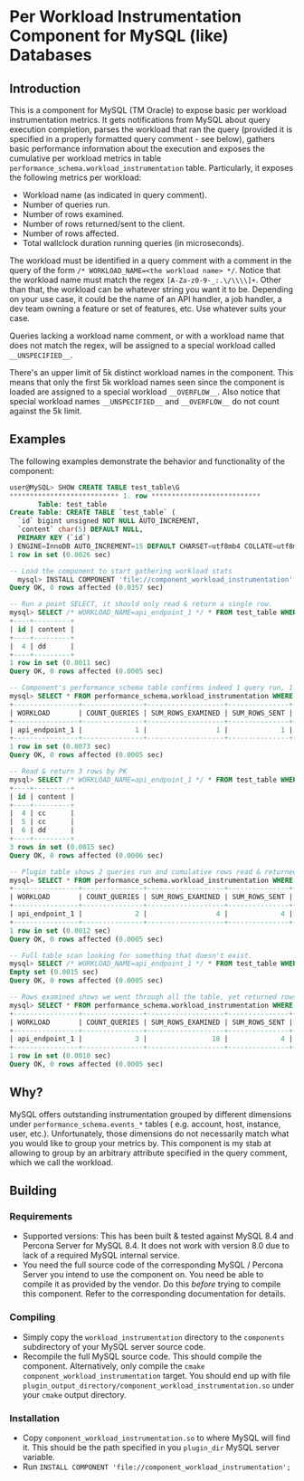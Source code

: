 # Per Workload Instrumentation Component for MySQL (like) Databases

## Introduction
This is a component for MySQL (TM Oracle) to expose basic per workload instrumentation metrics. It gets notifications
from MySQL about query execution completion, parses the workload that ran the query (provided it is specified in a
properly formatted query comment - see below), gathers basic performance information about the execution and exposes the
cumulative per workload metrics in table `performance_schema.workload_instrumentation` table. Particularly, it exposes
the following metrics per workload:

* Workload name (as indicated in query comment).
* Number of queries run.
* Number of rows examined.
* Number of rows returned/sent to the client.
* Number of rows affected.
* Total wallclock duration running queries (in microseconds).

The workload must be identified in a query comment with a comment in the query of the form 
`/* WORKLOAD_NAME=<the workload name> */`. Notice that the workload name must match the regex `[A-Za-z0-9-_:.\/\\\\]+`.
Other than that, the workload can be whatever string you want it to be. Depending on your use case, it could be the name
of an API handler, a job handler, a dev team owning a feature or set of features, etc. Use whatever suits your case.

Queries lacking a workload name comment, or with a workload name that does not match the regex, will be assigned to a
special workload called `__UNSPECIFIED__`.

There's an upper limit of 5k distinct workload names in the component. This means that only the first 5k workload names
seen since the component is loaded are assigned to a special workload `__OVERFLOW__`. Also notice that special workload
names `__UNSPECIFIED__` and `__OVERFLOW__` do not count against the 5k limit.

## Examples
The following examples demonstrate the behavior and functionality of the component:

```sql
user@MySQL> SHOW CREATE TABLE test_table\G
*************************** 1. row ***************************
       Table: test_table
Create Table: CREATE TABLE `test_table` (
  `id` bigint unsigned NOT NULL AUTO_INCREMENT,
  `content` char(5) DEFAULT NULL,
  PRIMARY KEY (`id`)
) ENGINE=InnoDB AUTO_INCREMENT=15 DEFAULT CHARSET=utf8mb4 COLLATE=utf8mb4_0900_ai_ci
1 row in set (0.0026 sec)

-- Load the component to start gathering workload stats
  mysql> INSTALL COMPONENT 'file://component_workload_instrumentation';
Query OK, 0 rows affected (0.0357 sec)

-- Run a point SELECT, it should only read & return a single row.
mysql> SELECT /* WORKLOAD_NAME=api_endpoint_1 */ * FROM test_table WHERE id=4;
+----+---------+
| id | content |
+----+---------+
|  4 | dd      |
+----+---------+
1 row in set (0.0011 sec)
Query OK, 0 rows affected (0.0005 sec)

-- Component's performance_schema table confirms indeed 1 query run, 1 row read, 1 row returned.
mysql> SELECT * FROM performance_schema.workload_instrumentation WHERE WORKLOAD='api_endpoint_1';
+----------------+---------------+-------------------+---------------+-------------------+-----------------+
| WORKLOAD       | COUNT_QUERIES | SUM_ROWS_EXAMINED | SUM_ROWS_SENT | SUM_ROWS_AFFECTED | SUM_DURATION_US |
+----------------+---------------+-------------------+---------------+-------------------+-----------------+
| api_endpoint_1 |             1 |                 1 |             1 |                 0 |             459 |
+----------------+---------------+-------------------+---------------+-------------------+-----------------+
1 row in set (0.0073 sec)
Query OK, 0 rows affected (0.0005 sec)

-- Read & return 3 rows by PK
mysql> SELECT /* WORKLOAD_NAME=api_endpoint_1 */ * FROM test_table WHERE id BETWEEN 4 AND 6;
+----+---------+
| id | content |
+----+---------+
|  4 | cc      |
|  5 | cc      |
|  6 | dd      |
+----+---------+
3 rows in set (0.0015 sec)
Query OK, 0 rows affected (0.0006 sec)

-- Plugin table shows 2 queries run and cumulative rows read & returned from previous queries (1 + 3 = 4).
mysql> SELECT * FROM performance_schema.workload_instrumentation WHERE WORKLOAD='api_endpoint_1';
+----------------+---------------+-------------------+---------------+-------------------+-----------------+
| WORKLOAD       | COUNT_QUERIES | SUM_ROWS_EXAMINED | SUM_ROWS_SENT | SUM_ROWS_AFFECTED | SUM_DURATION_US |
+----------------+---------------+-------------------+---------------+-------------------+-----------------+
| api_endpoint_1 |             2 |                 4 |             4 |                 0 |             925 |
+----------------+---------------+-------------------+---------------+-------------------+-----------------+
1 row in set (0.0012 sec)
Query OK, 0 rows affected (0.0005 sec)

-- Full table scan looking for something that doesn't exist.
mysql> SELECT /* WORKLOAD_NAME=api_endpoint_1 */ * FROM test_table WHERE content='ddd';
Empty set (0.0015 sec)
Query OK, 0 rows affected (0.0005 sec)

-- Rows examined shows we went through all the table, yet returned rows did not increase.
mysql> SELECT * FROM performance_schema.workload_instrumentation WHERE WORKLOAD='api_endpoint_1';
+----------------+---------------+-------------------+---------------+-------------------+-----------------+
| WORKLOAD       | COUNT_QUERIES | SUM_ROWS_EXAMINED | SUM_ROWS_SENT | SUM_ROWS_AFFECTED | SUM_DURATION_US |
+----------------+---------------+-------------------+---------------+-------------------+-----------------+
| api_endpoint_1 |             3 |                18 |             4 |                 0 |            1398 |
+----------------+---------------+-------------------+---------------+-------------------+-----------------+
1 row in set (0.0010 sec)
Query OK, 0 rows affected (0.0005 sec)
```

## Why?
MySQL offers outstanding instrumentation grouped by different dimensions under `performance_schema.events_*` tables (
e.g. account, host, instance, user, etc.). Unfortunately, those dimensions do not necessarily match what you would like
to group your metrics by. This component is my stab at allowing to group by an arbitrary attribute specified in the
query comment, which we call the workload.

## Building
### Requirements
* Supported versions: This has been built & tested against MySQL 8.4 and Percona Server for MySQL 8.4. It does
  not work with version 8.0 due to lack of a required MySQL internal service. 
* You need the full source code of the corresponding MySQL / Percona Server you intend to use the component on. You need
  be able to compile it as provided by the vendor. Do this *before* trying to compile this component. Refer to the
  corresponding documentation for details.

### Compiling
* Simply copy the `workload_instrumentation` directory to the `components` subdirectory of your MySQL server source 
  code.
* Recompile the full MySQL source code. This should compile the component. Alternatively, only compile the `cmake` 
  `component_workload_instrumentation` target. You should end up with file 
  `plugin_output_directory/component_workload_instrumentation.so` under your `cmake` output directory.

### Installation
* Copy `component_workload_instrumentation.so` to where MySQL will find it. This should be the path specified in you
  `plugin_dir` MySQL server variable.
* Run `INSTALL COMPONENT 'file://component_workload_instrumentation';`

